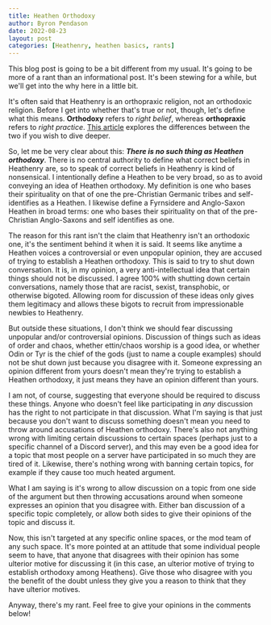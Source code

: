 ```yaml
---
title: Heathen Orthodoxy
author: Byron Pendason
date: 2022-08-23
layout: post
categories: [Heathenry, heathen basics, rants]
---
```


This blog post is going to be a bit different from my usual. It's going to be more of a rant than an informational post. It's been stewing for a while, but we'll get into the why here in a little bit.

It's often said that Heathenry is an orthopraxic religion, not an orthodoxic religion. Before I get into whether that's true or not, though, let's define what this means. **Orthodoxy** refers to *right belief*, whereas **orthopraxic** refers to *right practice*. [This article](https://www.learnreligions.com/orthopraxy-vs-orthodoxy-95857) explores the differences between the two if you wish to dive deeper.

So, let me be very clear about this: ***There is no such thing as Heathen orthodoxy***. There is no central authority to define what correct beliefs in Heathenry are, so to speak of correct beliefs in Heathenry is kind of nonsensical. I intentionally define a Heathen to be very broad, so as to avoid conveying an idea of Heathen orthodoxy. My definition is one who bases their spirituality on that of one the pre-Christian Germanic tribes and self-identifies as a Heathen. I likewise define a Fyrnsidere and Anglo-Saxon Heathen in broad terms: one who bases their spirituality on that of the pre-Christian Anglo-Saxons and self identifies as one.

The reason for this rant isn't the claim that Heathenry isn't an orthodoxic one, it's the sentiment behind it when it is said. It seems like anytime a Heathen voices a controversial or even unpopular opinion, they are accused of trying to establish a Heathen orthodoxy. This is said to try to shut down conversation. It is, in my opinion, a very anti-intellectual idea that certain things should not be discussed. I agree 100% with shutting down certain conversations, namely those that are racist, sexist, transphobic, or otherwise bigoted. Allowing room for discussion of these ideas only gives them legitimacy and allows these bigots to recruit from impressionable newbies to Heathenry.

But outside these situations, I don't think we should fear discussing unpopular and/or controversial opinions. Discussion of things such as ideas of order and chaos, whether ettin/chaos worship is a good idea, or whether Odin or Tyr is the chief of the gods (just to name a couple examples) should not be shut down just because you disagree with it. Someone expressing an opinion different from yours doesn't mean they're trying to establish a Heathen orthodoxy, it just means they have an opinion different than yours.

I am not, of course, suggesting that everyone should be required to discuss these things. Anyone who doesn't feel like participating in *any* discussion has the right to not participate in that discussion. What I'm saying is that just because you don't want to discuss something doesn't mean you need to throw around accusations of Heathen orthodoxy. There's also not anything wrong with limiting certain discussions to certain spaces (perhaps just to a specific channel of a Discord server), and this may even be a good idea for a topic that most people on a server have participated in so much they are tired of it. Likewise, there's nothing wrong with banning certain topics, for example if they cause too much heated argument.

What I am saying is it's wrong to allow discussion on a topic from one side of the argument but then throwing accusations around when someone expresses an opinion that you disagree with. Either ban discussion of a specific topic completely, or allow both sides to give their opinions of the topic and discuss it.

Now, this isn't targeted at any specific online spaces, or the mod team of any such space. It's more pointed at an attitude that some individual people seem to have, that anyone that disagrees with their opinion has some ulterior motive for discussing it (in this case, an ulterior motive of trying to establish orthodoxy among Heathens). Give those who disagree with you the benefit of the doubt unless they give you a reason to think that they have ulterior motives.

Anyway, there's my rant. Feel free to give your opinions in the comments below!
